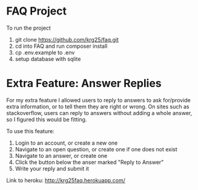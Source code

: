 # FAQ Project
To run the project 
1. git clone https://github.com/krg25/faq.git
2. cd into FAQ and run composer install
3. cp .env.example to .env
4. setup database with sqlite

# Extra Feature: Answer Replies
For my extra feature I allowed users to reply to answers to ask for/provide extra information, or to tell them they are right or wrong. 
On sites such as stackoverflow, users can reply to answers without adding a whole answer, so I figured this would be fitting.

To use this feature:
1. Login to an account, or create a new one
2. Navigate to an open question, or create one if one does not exist
3. Navigate to an answer, or create one
4. Click the button below the anser marked "Reply to Answer"
5. Write your reply and submit it

Link to heroku: http://krg25faq.herokuapp.com/
